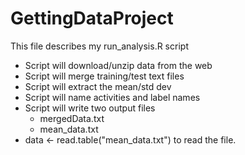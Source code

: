 # GettingDataProject
This file describes my run_analysis.R script
* Script will download/unzip data from the web
* Script will merge training/test text files
* Script will extract the mean/std dev
* Script will name activities and label names
* Script will write two output files
  - mergedData.txt
  - mean_data.txt 
* data <- read.table("mean_data.txt") to read the file.
